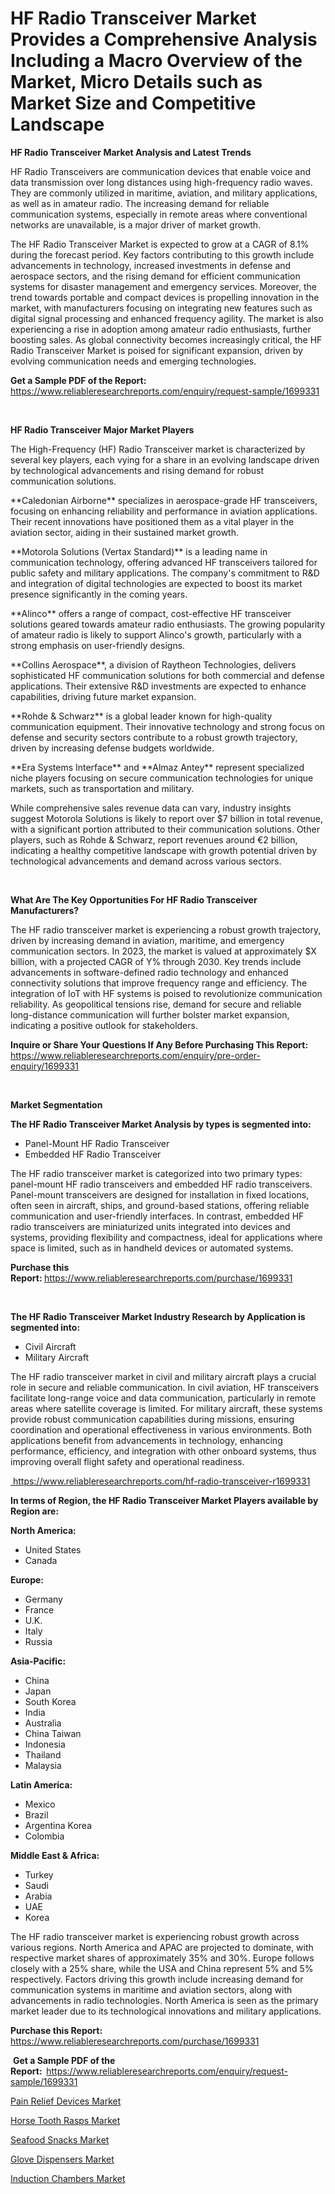 <p><h1>HF Radio Transceiver Market Provides a Comprehensive Analysis Including a Macro Overview of the Market, Micro Details such as Market Size and Competitive Landscape</h1></p><p><strong>HF Radio Transceiver Market Analysis and Latest Trends</strong></p>
<p><p>HF Radio Transceivers are communication devices that enable voice and data transmission over long distances using high-frequency radio waves. They are commonly utilized in maritime, aviation, and military applications, as well as in amateur radio. The increasing demand for reliable communication systems, especially in remote areas where conventional networks are unavailable, is a major driver of market growth.</p><p>The HF Radio Transceiver Market is expected to grow at a CAGR of 8.1% during the forecast period. Key factors contributing to this growth include advancements in technology, increased investments in defense and aerospace sectors, and the rising demand for efficient communication systems for disaster management and emergency services. Moreover, the trend towards portable and compact devices is propelling innovation in the market, with manufacturers focusing on integrating new features such as digital signal processing and enhanced frequency agility. The market is also experiencing a rise in adoption among amateur radio enthusiasts, further boosting sales. As global connectivity becomes increasingly critical, the HF Radio Transceiver Market is poised for significant expansion, driven by evolving communication needs and emerging technologies.</p></p>
<p><strong>Get a Sample PDF of the Report:&nbsp;</strong> <a href="https://www.reliableresearchreports.com/enquiry/request-sample/1699331?utm_campaign=1676&utm_medium=2&utm_source=Github&utm_content=ia&utm_term=20102024&utm_id=hf-radio-transceiver">https://www.reliableresearchreports.com/enquiry/request-sample/1699331</a></p>
<p>&nbsp;</p>
<p><strong>HF Radio Transceiver Major Market Players</strong></p>
<p><p>The High-Frequency (HF) Radio Transceiver market is characterized by several key players, each vying for a share in an evolving landscape driven by technological advancements and rising demand for robust communication solutions. </p><p>**Caledonian Airborne** specializes in aerospace-grade HF transceivers, focusing on enhancing reliability and performance in aviation applications. Their recent innovations have positioned them as a vital player in the aviation sector, aiding in their sustained market growth.</p><p>**Motorola Solutions (Vertax Standard)** is a leading name in communication technology, offering advanced HF transceivers tailored for public safety and military applications. The company's commitment to R&D and integration of digital technologies are expected to boost its market presence significantly in the coming years.</p><p>**Alinco** offers a range of compact, cost-effective HF transceiver solutions geared towards amateur radio enthusiasts. The growing popularity of amateur radio is likely to support Alinco's growth, particularly with a strong emphasis on user-friendly designs.</p><p>**Collins Aerospace**, a division of Raytheon Technologies, delivers sophisticated HF communication solutions for both commercial and defense applications. Their extensive R&D investments are expected to enhance capabilities, driving future market expansion.</p><p>**Rohde & Schwarz** is a global leader known for high-quality communication equipment. Their innovative technology and strong focus on defense and security sectors contribute to a robust growth trajectory, driven by increasing defense budgets worldwide.</p><p>**Era Systems Interface** and **Almaz Antey** represent specialized niche players focusing on secure communication technologies for unique markets, such as transportation and military.</p><p>While comprehensive sales revenue data can vary, industry insights suggest Motorola Solutions is likely to report over $7 billion in total revenue, with a significant portion attributed to their communication solutions. Other players, such as Rohde & Schwarz, report revenues around €2 billion, indicating a healthy competitive landscape with growth potential driven by technological advancements and demand across various sectors.</p></p>
<p>&nbsp;</p>
<p><strong>What Are The Key Opportunities For HF Radio Transceiver Manufacturers?</strong></p>
<p><p>The HF radio transceiver market is experiencing a robust growth trajectory, driven by increasing demand in aviation, maritime, and emergency communication sectors. In 2023, the market is valued at approximately $X billion, with a projected CAGR of Y% through 2030. Key trends include advancements in software-defined radio technology and enhanced connectivity solutions that improve frequency range and efficiency. The integration of IoT with HF systems is poised to revolutionize communication reliability. As geopolitical tensions rise, demand for secure and reliable long-distance communication will further bolster market expansion, indicating a positive outlook for stakeholders.</p></p>
<p><strong>Inquire or Share Your Questions If Any Before Purchasing This Report:</strong> <a href="https://www.reliableresearchreports.com/enquiry/pre-order-enquiry/1699331?utm_campaign=1676&utm_medium=2&utm_source=Github&utm_content=ia&utm_term=20102024&utm_id=hf-radio-transceiver">https://www.reliableresearchreports.com/enquiry/pre-order-enquiry/1699331</a></p>
<p>&nbsp;</p>
<p><strong>Market Segmentation</strong></p>
<p><strong>The HF Radio Transceiver Market Analysis by types is segmented into:</strong></p>
<p><ul><li>Panel-Mount HF Radio Transceiver</li><li>Embedded HF Radio Transceiver</li></ul></p>
<p><p>The HF radio transceiver market is categorized into two primary types: panel-mount HF radio transceivers and embedded HF radio transceivers. Panel-mount transceivers are designed for installation in fixed locations, often seen in aircraft, ships, and ground-based stations, offering reliable communication and user-friendly interfaces. In contrast, embedded HF radio transceivers are miniaturized units integrated into devices and systems, providing flexibility and compactness, ideal for applications where space is limited, such as in handheld devices or automated systems.</p></p>
<p><strong>Purchase this Report:&nbsp;</strong><a href="https://www.reliableresearchreports.com/purchase/1699331?utm_campaign=1676&utm_medium=2&utm_source=Github&utm_content=ia&utm_term=20102024&utm_id=hf-radio-transceiver">https://www.reliableresearchreports.com/purchase/1699331</a></p>
<p>&nbsp;</p>
<p><strong>The HF Radio Transceiver Market Industry Research by Application is segmented into:</strong></p>
<p><ul><li>Civil Aircraft</li><li>Military Aircraft</li></ul></p>
<p><p>The HF radio transceiver market in civil and military aircraft plays a crucial role in secure and reliable communication. In civil aviation, HF transceivers facilitate long-range voice and data communication, particularly in remote areas where satellite coverage is limited. For military aircraft, these systems provide robust communication capabilities during missions, ensuring coordination and operational effectiveness in various environments. Both applications benefit from advancements in technology, enhancing performance, efficiency, and integration with other onboard systems, thus improving overall flight safety and operational readiness.</p></p>
<p><a href="https://www.reliableresearchreports.com/hf-radio-transceiver-r1699331?utm_campaign=1676&utm_medium=2&utm_source=Github&utm_content=ia&utm_term=20102024&utm_id=hf-radio-transceiver">&nbsp;https://www.reliableresearchreports.com/hf-radio-transceiver-r1699331</a></p>
<p><strong>In terms of Region, the HF Radio Transceiver Market Players available by Region are:</strong></p>
<p>
    <p> <strong> North America: </strong>
        <ul>
            <li>United States</li>
            <li>Canada</li>
        </ul>
        </p> 
    <p> <strong> Europe: </strong>
        <ul>
            <li>Germany</li>
            <li>France</li>
            <li>U.K.</li>
            <li>Italy</li>
            <li>Russia</li>
        </ul>
        </p> 
    <p> <strong> Asia-Pacific: </strong>
        <ul>
            <li>China</li>
            <li>Japan</li>
            <li>South Korea</li>
            <li>India</li>
            <li>Australia</li>
            <li>China Taiwan</li>
            <li>Indonesia</li>
            <li>Thailand</li>
            <li>Malaysia</li>
        </ul>
        </p> 
    <p> <strong> Latin America: </strong>
        <ul>
            <li>Mexico</li>
            <li>Brazil</li>
            <li>Argentina Korea</li>
            <li>Colombia</li>
        </ul>
        </p> 
    <p> <strong> Middle East & Africa: </strong>
        <ul>
            <li>Turkey</li>
            <li>Saudi</li>
            <li>Arabia</li>
            <li>UAE</li>
            <li>Korea</li>
        </ul>
    </p>
    </p>
<p><p>The HF radio transceiver market is experiencing robust growth across various regions. North America and APAC are projected to dominate, with respective market shares of approximately 35% and 30%. Europe follows closely with a 25% share, while the USA and China represent 5% and 5% respectively. Factors driving this growth include increasing demand for communication systems in maritime and aviation sectors, along with advancements in radio technologies. North America is seen as the primary market leader due to its technological innovations and military applications.</p></p>
<p><strong>Purchase this Report: </strong><a href="https://www.reliableresearchreports.com/purchase/1699331?utm_campaign=1676&utm_medium=2&utm_source=Github&utm_content=ia&utm_term=20102024&utm_id=hf-radio-transceiver">https://www.reliableresearchreports.com/purchase/1699331</a></p>
<p>&nbsp;<strong>Get a Sample PDF of the Report:&nbsp;&nbsp;</strong><a href="https://www.reliableresearchreports.com/enquiry/request-sample/1699331?utm_campaign=1676&utm_medium=2&utm_source=Github&utm_content=ia&utm_term=20102024&utm_id=hf-radio-transceiver">https://www.reliableresearchreports.com/enquiry/request-sample/1699331</a></p>
<p><strong></strong></p>
<p><p><a href="https://www.linkedin.com/pulse/disruption-innovation-pain-relief-devices-industry-market-analysis-3zkpc?utm_campaign=1676&utm_medium=2&utm_source=Github&utm_content=ia&utm_term=20102024&utm_id=hf-radio-transceiver">Pain Relief Devices Market</a></p><p><a href="https://www.linkedin.com/pulse/decoding-horse-tooth-rasps-market-signals-growth-algorithms-nd3kc?utm_campaign=1676&utm_medium=2&utm_source=Github&utm_content=ia&utm_term=20102024&utm_id=hf-radio-transceiver">Horse Tooth Rasps Market</a></p><p><a href="https://github.com/MatthewHernandez403/Market-Research-Report-List-1/blob/main/seafood-snacks-market.md?utm_campaign=1676&utm_medium=2&utm_source=Github&utm_content=ia&utm_term=20102024&utm_id=hf-radio-transceiver">Seafood Snacks Market</a></p><p><a href="https://www.linkedin.com/pulse/decoding-glove-dispensers-industry-dynamics-strategic-imperatives-klrhc?utm_campaign=1676&utm_medium=2&utm_source=Github&utm_content=ia&utm_term=20102024&utm_id=hf-radio-transceiver">Glove Dispensers Market</a></p><p><a href="https://www.linkedin.com/pulse/induction-chambers-market-penetration-strategies-untapped-markets-9bghc?utm_campaign=1676&utm_medium=2&utm_source=Github&utm_content=ia&utm_term=20102024&utm_id=hf-radio-transceiver">Induction Chambers Market</a></p></p>